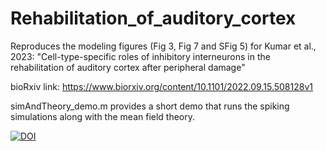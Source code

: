 # Rehabilitation_of_auditory_cortex
 
Reproduces the modeling figures (Fig 3, Fig 7 and SFig 5) for Kumar et al., 2023: "Cell-type-specific roles of inhibitory interneurons in the rehabilitation of auditory cortex after peripheral damage"

bioRxiv link: https://www.biorxiv.org/content/10.1101/2022.09.15.508128v1

simAndTheory_demo.m provides a short demo that runs the spiking simulations along with the mean field theory.

[![DOI](https://zenodo.org/badge/641591248.svg)](https://zenodo.org/badge/latestdoi/641591248)


